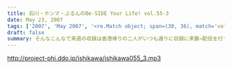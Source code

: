 ```yaml
---
title: 石川・ホンマ・ぶるんのBe-SIDE Your Life! vol.55-3
date: May 23, 2007
tags: ['2007', 'May 2007', '<re.Match object; span=(30, 36), match='vol.55'>']
draft: false
summary: そんなこんなで来週の収録は香港帰りの二人がいつも通りに収録に来襲→配信を行うビーサイ！！石川＆ホンマコンビの珍道中のお話は飛び出すのかなぁ？？？御期待下さい！！！NAMAE
---
```


http://project-phi.ddo.jp/ishikawa/ishikawa055_3.mp3
